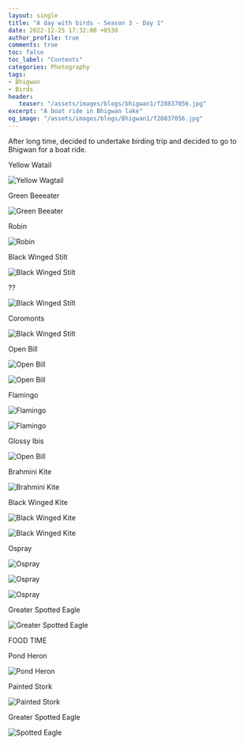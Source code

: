 ```yaml
---
layout: single
title: "A day with birds - Season 3 - Day 1"
date: 2022-12-25 17:32:00 +0530
author_profile: true
comments: true
toc: false
toc_label: "Contents"
categories: Photography
tags:
- Bhigwan
- Birds
header:
   teaser: "/assets/images/blogs/bhigwan1/f28837056.jpg"
excerpt: "A boat ride in Bhigwan lake"
og_image: "/assets/images/blogs/Bhigwan1/f28837056.jpg"
---
```


After long time, decided to undertake birding trip and decided to go to Bhigwan for a boat ride. 

Yellow Watail

![Yellow Wagtail]({{site.url}}/assets/images/blogs/bhigwan1/f12173696.jpg)

Green Beeeater

![Green Beeater]({{site.url}}/assets/images/blogs/bhigwan1/f20599744.jpg)

Robin

![Robin]({{site.url}}/assets/images/blogs/bhigwan1/f30668416.jpg)

Black Winged Stilt

![Black Winged Stilt]({{site.url}}/assets/images/blogs/bhigwan1/f19281792.jpg)

??

![Black Winged Stilt]({{site.url}}/assets/images/blogs/bhigwan1/f28129408.jpg)

Coromonts

![Black Winged Stilt]({{site.url}}/assets/images/blogs/bhigwan1/f28837056.jpg)

Open Bill

![Open Bill]({{site.url}}/assets/images/blogs/bhigwan1/f15253376.jpg)

![Open Bill]({{site.url}}/assets/images/blogs/bhigwan1/f15484544.jpg)

Flamingo

![Flamingo]({{site.url}}/assets/images/blogs/bhigwan1/f23083008.jpg)

![Flamingo]({{site.url}}/assets/images/blogs/bhigwan1/f24088256.jpg)

Glossy Ibis

![Open Bill]({{site.url}}/assets/images/blogs/bhigwan1/f15353920.jpg)

Brahmini Kite

![Brahmini Kite]({{site.url}}/assets/images/blogs/bhigwan1/f12805120.jpg)

Black Winged Kite

![Black Winged Kite]({{site.url}}/assets/images/blogs/bhigwan1/f18089408.jpg)

![Black Winged Kite]({{site.url}}/assets/images/blogs/bhigwan1/f17615424.jpg)


Ospray

![Ospray]({{site.url}}/assets/images/blogs/bhigwan1/f14587200.jpg)

![Ospray]({{site.url}}/assets/images/blogs/bhigwan1/f14471104.jpg)

![Ospray]({{site.url}}/assets/images/blogs/bhigwan1/f14943744.jpg)

Greater Spotted Eagle

![Greater Spotted Eagle]({{site.url}}/assets/images/blogs/bhigwan1/f34446528.jpg)



FOOD TIME

Pond Heron

![Pond Heron]({{site.url}}/assets/images/blogs/bhigwan1/blog-1-2.jpg)

Painted Stork

![Painted Stork]({{site.url}}/assets/images/blogs/bhigwan1/f24542912.jpg)

Greater Spotted Eagle

![Spotted Eagle]({{site.url}}/assets/images/blogs/bhigwan1/f35486912.jpg)



